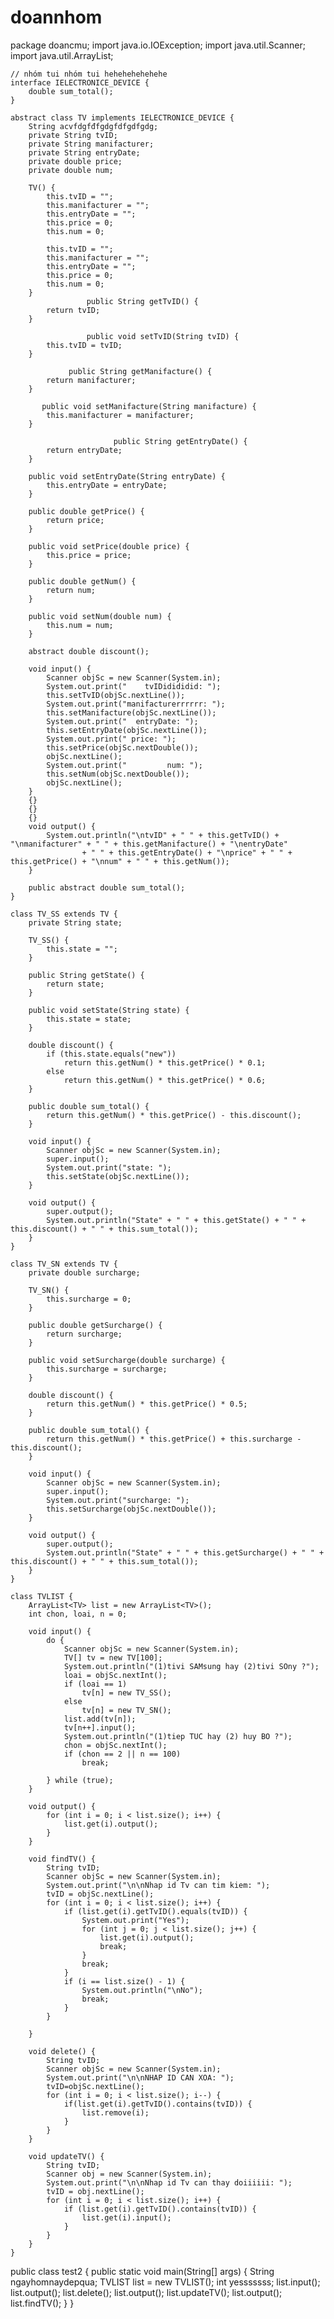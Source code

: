 # doannhom
package doancmu;
import java.io.IOException;
import java.util.Scanner;
import java.util.ArrayList;
	
	// nhóm tui nhóm tui hehehehehehehe
	interface IELECTRONICE_DEVICE {
		double sum_total();
	}

	abstract class TV implements IELECTRONICE_DEVICE {
		String acvfdgfđfgdgfdfgdfgdg;
		private String tvID;
		private String manifacturer;
		private String entryDate;
		private double price;
		private double num;

		TV() {
			this.tvID = "";
			this.manifacturer = "";
			this.entryDate = "";
			this.price = 0;
			this.num = 0;
		
			this.tvID = "";
			this.manifacturer = "";
			this.entryDate = "";
			this.price = 0;
			this.num = 0;
		}
	                 public String getTvID() {
			return tvID;
		}

		             public void setTvID(String tvID) {
			this.tvID = tvID;
		}

		         public String getManifacture() {
			return manifacturer;
		}

		   public void setManifacture(String manifacture) {
			this.manifacturer = manifacturer;
		}

		                   public String getEntryDate() {
			return entryDate;
		}

		public void setEntryDate(String entryDate) {
			this.entryDate = entryDate;
		}

		public double getPrice() {
			return price;
		}

		public void setPrice(double price) {
			this.price = price;
		}

		public double getNum() {
			return num;
		}

		public void setNum(double num) {
			this.num = num;
		}

		abstract double discount();

		void input() {
			Scanner objSc = new Scanner(System.in);
			System.out.print("    tvIDidididid: ");
			this.setTvID(objSc.nextLine());
			System.out.print("manifacturerrrrrr: ");
			this.setManifacture(objSc.nextLine());
			System.out.print("  entryDate: ");
			this.setEntryDate(objSc.nextLine());
			System.out.print(" price: ");
			this.setPrice(objSc.nextDouble());
			objSc.nextLine();
			System.out.print("         num: ");
			this.setNum(objSc.nextDouble());
			objSc.nextLine();
		}
		{}
		{}
		{}
		void output() {
			System.out.println("\ntvID" + " " + this.getTvID() + "\nmanifacturer" + " " + this.getManifacture() + "\nentryDate"
					+ " " + this.getEntryDate() + "\nprice" + " " + this.getPrice() + "\nnum" + " " + this.getNum());
		}

		public abstract double sum_total();
	}

	class TV_SS extends TV {
		private String state;

		TV_SS() {
			this.state = "";
		}

		public String getState() {
			return state;
		}

		public void setState(String state) {
			this.state = state;
		}

		double discount() {
			if (this.state.equals("new"))
				return this.getNum() * this.getPrice() * 0.1;
			else
				return this.getNum() * this.getPrice() * 0.6;
		}

		public double sum_total() {
			return this.getNum() * this.getPrice() - this.discount();
		}

		void input() {
			Scanner objSc = new Scanner(System.in);
			super.input();
			System.out.print("state: ");
			this.setState(objSc.nextLine());
		}

		void output() {
			super.output();
			System.out.println("State" + " " + this.getState() + " " + this.discount() + " " + this.sum_total());
		}
	}

	class TV_SN extends TV {
		private double surcharge;

		TV_SN() {
			this.surcharge = 0;
		}

		public double getSurcharge() {
			return surcharge;
		}

		public void setSurcharge(double surcharge) {
			this.surcharge = surcharge;
		}

		double discount() {
			return this.getNum() * this.getPrice() * 0.5;
		}

		public double sum_total() {
			return this.getNum() * this.getPrice() + this.surcharge - this.discount();
		}

		void input() {
			Scanner objSc = new Scanner(System.in);
			super.input();
			System.out.print("surcharge: ");
			this.setSurcharge(objSc.nextDouble());
		}

		void output() {
			super.output();
			System.out.println("State" + " " + this.getSurcharge() + " " + this.discount() + " " + this.sum_total());
		}
	}

	class TVLIST {
		ArrayList<TV> list = new ArrayList<TV>();
		int chon, loai, n = 0;

		void input() {
			do {
				Scanner objSc = new Scanner(System.in);
				TV[] tv = new TV[100];
				System.out.println("(1)tivi SAMsung hay (2)tivi SOny ?");
				loai = objSc.nextInt();
				if (loai == 1)
					tv[n] = new TV_SS();
				else
					tv[n] = new TV_SN();
				list.add(tv[n]);
				tv[n++].input();
				System.out.println("(1)tiep TUC hay (2) huy BO ?");
				chon = objSc.nextInt();
				if (chon == 2 || n == 100)
					break;

			} while (true);
		}

		void output() {
			for (int i = 0; i < list.size(); i++) {
				list.get(i).output();
			}
		}

		void findTV() {
			String tvID;
			Scanner objSc = new Scanner(System.in);
			System.out.print("\n\nNhap id Tv can tim kiem: ");
			tvID = objSc.nextLine();
			for (int i = 0; i < list.size(); i++) {
				if (list.get(i).getTvID().equals(tvID)) {
					System.out.print("Yes");
					for (int j = 0; j < list.size(); j++) {
						list.get(i).output();
						break;
					}
					break;
				}
				if (i == list.size() - 1) {
					System.out.println("\nNo");
					break;
				}
			}

		}

		void delete() {
			String tvID;
			Scanner objSc = new Scanner(System.in);
			System.out.print("\n\nNHAP ID CAN XOA: ");
			tvID=objSc.nextLine();
			for (int i = 0; i < list.size(); i--) {
				if(list.get(i).getTvID().contains(tvID)) {
					list.remove(i);
				}
			}
		}

		void updateTV() {
			String tvID;
			Scanner obj = new Scanner(System.in);
			System.out.print("\n\nNhap id Tv can thay doiiiiii: ");
			tvID = obj.nextLine();
			for (int i = 0; i < list.size(); i++) {
				if (list.get(i).getTvID().contains(tvID)) {
					list.get(i).input();
				}
			}
		}
	}

public class test2  {
	public static void main(String[] args) {
		String ngayhomnaydepqua;
		TVLIST list = new TVLIST();
		int yesssssss;
		list.input();
		list.output();
		list.delete();
		list.output();
		list.updateTV();
		list.output();
		list.findTV();
	}
}
